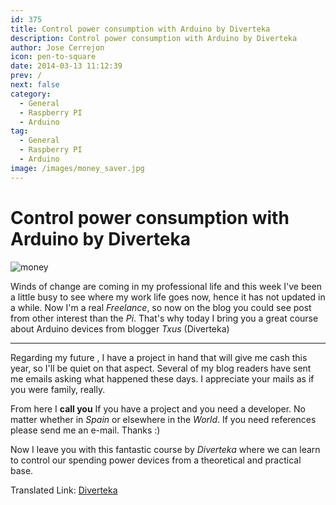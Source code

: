 ```yaml
---
id: 375
title: Control power consumption with Arduino by Diverteka
description: Control power consumption with Arduino by Diverteka
author: Jose Cerrejon
icon: pen-to-square
date: 2014-03-13 11:12:39
prev: /
next: false
category:
  - General
  - Raspberry PI
  - Arduino
tag:
  - General
  - Raspberry PI
  - Arduino
image: /images/money_saver.jpg
---
```


# Control power consumption with Arduino by Diverteka

![money](/images/money_saver.jpg)

Winds of change are coming in my professional life and this week I've been a little busy to see where my work life goes now, hence it has not updated in a while. Now I'm a real *Freelance*, so now on the blog you could see post from other interest than the *Pi*. That's why today I bring you a great course about Arduino devices from blogger *Txus* (Diverteka)

- - -
Regarding my future , I have a project in hand that will give me cash this year, so I'll be quiet on that aspect. Several of my blog readers have sent me emails asking what happened these days. I appreciate your mails as if you were family, really.

From here I **call you** If you have a project and you need a developer. No matter whether in *Spain* or elsewhere in the *World*. If you need references please send me an e-mail. Thanks :)

Now I leave you with this fantastic course by *Diverteka* where we can learn to control our spending power devices from a theoretical and practical base.

Translated Link: [Diverteka](http://translate.google.com/translate?sl=es&tl=en&js=n&prev=_t&hl=es&ie=UTF-8&u=http%3A%2F%2Fwww.diverteka.com%2F%3Fp%3D1966)
